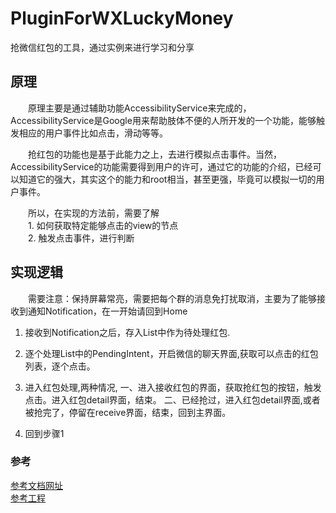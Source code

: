 # PluginForWXLuckyMoney
抢微信红包的工具，通过实例来进行学习和分享

## 原理
  原理主要是通过辅助功能AccessibilityService来完成的，AccessibilityService是Google用来帮助肢体不便的人所开发的一个功能，能够触发相应的用户事件比如点击，滑动等等。

  抢红包的功能也是基于此能力之上，去进行模拟点击事件。当然，AccessibilityService的功能需要得到用户的许可，通过它的功能的介绍，已经可以知道它的强大，其实这个的能力和root相当，甚至更强，毕竟可以模拟一切的用户事件。

  所以，在实现的方法前，需要了解<br>
  1. 如何获取特定能够点击的view的节点 <br>
  2. 触发点击事件，进行判断

## 实现逻辑
  需要注意：保持屏幕常亮，需要把每个群的消息免打扰取消，主要为了能够接收到通知Notification，在一开始请回到Home

1. 接收到Notification之后，存入List中作为待处理红包.

2. 逐个处理List中的PendingIntent，开启微信的聊天界面,获取可以点击的红包列表，逐个点击。

3. 进入红包处理,两种情况, 
一、进入接收红包的界面，获取抢红包的按钮，触发点击。进入红包detail界面，结束。 
二、已经抢过，进入红包detail界面,或者被抢完了，停留在receive界面，结束，回到主界面。

4. 回到步骤1

### 参考
[参考文档网址](http://blog.csdn.net/jiangwei0910410003/article/details/48895153) <br>
[参考工程](https://github.com/geeeeeeeeek/WeChatLuckyMoney?utm_source=tuicool&utm_medium=referral)
